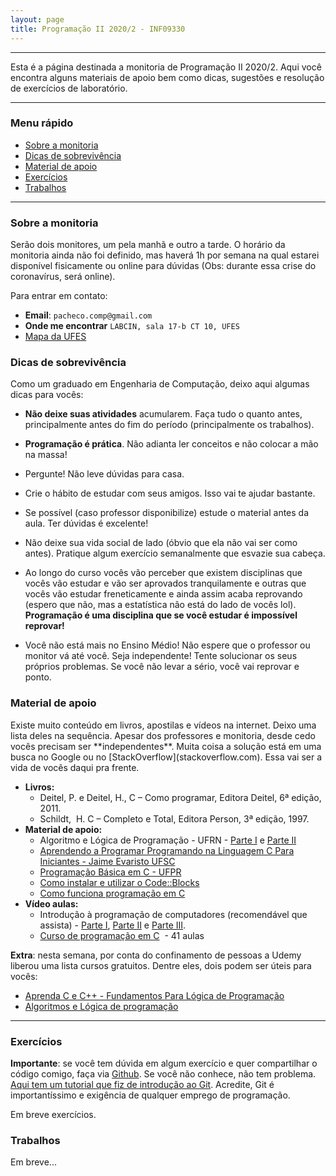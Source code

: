 ```yaml
---
layout: page
title: Programação II 2020/2 - INF09330
---
```


___

Esta é a página destinada a monitoria de Programação II 2020/2. Aqui você encontra alguns materiais de apoio bem como dicas, sugestões e resolução de exercícios de laboratório.

___


<h3>Menu rápido</h3>
<ul>
 	<li><a href="#sobre">Sobre a monitoria</a></li>
 	<li><a href="#dicas">Dicas de sobrevivência</a></li>
 	<li><a href="#apoio">Material de apoio</a></li> 	
 	<li><a href="#exercicios">Exercícios</a></li>
 	<li><a href="#trabalhos">Trabalhos</a></li> 	 	
</ul>

<hr />

<h3 id="sobre">Sobre a monitoria</h3>
Serão dois monitores, um pela manhã e outro a tarde. O horário da monitoria ainda não foi definido, mas haverá 1h por semana na qual estarei disponível fisicamente ou online para dúvidas (Obs: durante essa crise do coronavírus, será online).

Para entrar em contato:
+ **Email**: `pacheco.comp@gmail.com`
+ **Onde me encontrar** `LABCIN, sala 17-b CT 10, UFES`
+ [Mapa da UFES](https://www.google.com/maps/d/u/0/viewer?ll=-20.277576%2C-40.302658&spn=0.016102%2C0.042872&hl=en&msa=0&z=16&source=embed&ie=UTF8&mid=1bceB-PnlVIgdZnTuy1KrpZ2-KPY)



<h3 id="dicas">Dicas de sobrevivência</h3>
Como um graduado em Engenharia de Computação, deixo aqui algumas dicas para vocês:

+ **Não deixe suas atividades** acumularem. Faça tudo o quanto antes, principalmente antes do fim do período (principalmente os trabalhos). 

+ **Programação é prática**. Não adianta ler conceitos e não colocar a mão na massa!

+ Pergunte! Não leve dúvidas para casa.

+ Crie o hábito de estudar com seus amigos. Isso vai te ajudar bastante.

+ Se possível (caso professor disponibilize) estude o material antes da aula. Ter dúvidas é excelente!

+ Não deixe sua vida social de lado (óbvio que ela não vai ser como antes). Pratique algum exercício semanalmente que esvazie sua cabeça. 

+ Ao longo do curso vocês vão perceber que existem disciplinas que vocês vão estudar e vão ser aprovados tranquilamente e outras que vocês vão estudar freneticamente e ainda assim acaba reprovando (espero que não, mas a estatística não está do lado de vocês lol). **Programação é uma disciplina que se você estudar é impossível reprovar!**

+ Você não está mais no Ensino Médio! Não espere que o professor ou monitor vá até você. Seja independente! Tente solucionar os seus próprios problemas.  Se você não levar a sério, você vai reprovar e ponto.



<h3 id="apoio">Material de apoio</h3>
Existe muito conteúdo em livros, apostilas e vídeos na internet. Deixo uma lista deles na sequência. Apesar dos professores e monitoria, desde cedo vocês precisam ser **independentes**. Muita coisa a solução está em uma busca no Google ou no [StackOverflow](stackoverflow.com). Essa vai ser a vida de vocês daqui pra frente.


<ul>
 	<li><strong>Livros:</strong>
<ul>
 	<li>Deitel, P. e Deitel, H., C – Como programar, Editora Deitel, 6ª edição, 2011.</li>
 	<li>Schildt,  H. C – Completo e Total, Editora Person, 3ª edição, 1997.</li>
</ul>
</li>
 	<li><strong>Material de apoio:</strong>
<ul>
 	<li>Algoritmo e Lógica de Programação - UFRN - <a href="http://www.dca.ufrn.br/~lmarcos/courses/DCA800/pdf/algoritmos_parte1.pdf" target="_blank" rel="noopener">Parte I</a> e <a href="http://www.dca.ufrn.br/~lmarcos/courses/DCA800/pdf/algoritmos_parte2.pdf" target="_blank" rel="noopener">Parte II</a></li>
 	<li><a href="http://user.das.ufsc.br/~jomi/das5334/Livro%20Aberto%20Aprendendo%20a%20Programar%20naLinguagem%20C.pdf" target="_blank" rel="noopener">Aprendendo a Programar Programando na Linguagem C Para Iniciantes - Jaime Evaristo UFSC</a></li>
 	<li><a href="http://www.inf.ufpr.br/cursos/ci067/Docs/NotasAula.pdf" target="_blank" rel="noopener">Programação Básica em C - UFPR</a></li>
 	<li><a href="http://pachecoandre.com.br/?p=121" target="_blank" rel="noopener">Como instalar e utilizar o Code::Blocks</a></li>
 	<li><a href="http://tecnologia.hsw.uol.com.br/programacao-em-c.htm" target="_blank" rel="noopener">Como funciona programação em C</a></li>
</ul>
</li>
 	<li><strong>Vídeo aulas:</strong>
<ul>
 	<li>Introdução à programação de computadores (recomendável que assista) - <a href="https://www.youtube.com/watch?v=iA_8W6saSsc" target="_blank" rel="noopener">Parte I</a>, <a href="https://www.youtube.com/watch?v=uHAHFZu5hSY" target="_blank" rel="noopener">Parte II</a> e <a href="https://www.youtube.com/watch?v=uBMjZe_EIbw" target="_blank" rel="noopener">Parte III</a>.</li>
 	<li><a href="https://www.youtube.com/watch?v=FH7YrE0RjWE&amp;list=PLesCEcYj003SwVdufCQM5FIbrOd0GG1M4" target="_blank" rel="noopener">Curso de programação em C</a>  - 41 aulas</li>
</ul>
</li>
</ul>

**Extra**: nesta semana, por conta do confinamento de pessoas a Udemy liberou uma lista cursos gratuitos. Dentre eles, dois podem ser úteis para vocês:
+ [Aprenda C e C++ - Fundamentos Para Lógica de Programação](https://www.udemy.com/course/c-e-c-fundamentos-para-logica-de-programacao/)
+ [Algoritmos e Lógica de programação](https://www.udemy.com/course/algoritmos-logica-programacao/)

<hr />



<h3 id="exercicios">Exercícios</h3>

**Importante**: se você tem dúvida em algum exercício e quer compartilhar o código comigo, faça via [Github](http://github.com/). Se você não conhece, não tem problema. [Aqui tem um tutorial que fiz de introdução ao Git](http://pachecoandre.com.br/2018/10/18/mini-tutorial-git.html). Acredite, Git é importantíssimo e exigência de qualquer emprego de programação.

Em breve exercícios.


<h3 id="trabalhos">Trabalhos</h3>
Em breve...

<!--
<h3 id="cronograma">Cronograma</h3>
A tabela a seguir mostra o cronograma geral da disciplina. O mesmo pode sofrer alterações dependendo da curva de aprendizagem da turma. A ideia é que não se modifique, principalmente nas datas de provas e trabalhos.
<pre><code>[table]
Data,Descrição
Seg. 3 de agosto, <del>Aula de apresentação do curso</del>
Qui. 6 de agosto, <del>Introdução ao ambiente de programação\, primeiro programa\, printf\, e variáveis</del>
Seg. 10 de agosto, <del><em>Continuação da aula anterior\, Introduzir o Scanf\, fazer mais exercícios</em></del>
Qui. 13 de agosto, <del><em>Primeira lista de exercícios\, resolução em sala</em></del>
Seg. 17 de agosto, <del><em>Primeira aula de laboratório</em></del>
Qui. 20 de agosto, <del>Operadores lógicos e estrutura de seleção if</del>
Seg. 24 de agosto, <del>Estruturas de repetição\, break \, continue e exercícios</del>
Qui. 27 de agosto, <del>Continuação loops e seleção</del>
Seg. 31 de agosto, <del><em>Segunda aula de laboratório </em></del>
Qui. 3 de setembro, <del><em>Segunda lista de exercícios</em>\, resolução em sala</del>
Seg. 7 de setembro, <del><strong>Feriado de independência</strong></del>
Qui. 10 de setembro, <del>Funções</del>
Seg. 14 de setembro, <del><em>Terceira aula de laboratório</em></del>
Qui. 17 de setembro, <del>Simulado da prova - Exercícios de revisão</del>
Seg. 21 de setembro, <del><strong>Prova 1</strong></del>
Qui. 24 de setembro, <del>Exercícios com a monitoria - Correção e revisão da prova</del>
Seg. 28 de setembro, <del>Vetores\, Strings e exercícios</del>
Qui. 1 de outubro, <del>Continuação aula anterior e matrizes</del>
Seg. 5 de outubro, <del>Struct e exercícios (matrizes\, vetores e strings)</del>
Qui. 8 de outubro, <del><em>Quarta aula de laboratório</em></del>
Seg. 12 de outubro, <del><strong>Feriado de Nossa senhora aparecida</strong></del>
Qui. 15 de outubro, <del>Bibliotecas externas e exercícios</del>
Seg. 19 de outubro, <del>Laboratório - Manipulação de arquivos e Bibliotecas externas</del>
Qui. 22 de outubro, <del>Exercícios</del>
Seg. 26 de outubro, <del><em>Quinta aula de laboratório</em></del>
Qui. 29 de outubro, <del>Algoritmo de ordenação</del>
Seg. 2 de novembro, <del><strong>Feriado de finados</strong></del>
Qui. 5 de novembro, <del>Exercícios</del>
Seg. 9 de novembro, <del>Terceira<em> lista de exercícios</em>\, resolução em sala</del> 
Qui. 12 de novembro, <del>Sexta aula de laboratório</del>
Seg. 16 de novembro, <del><strong>PROVA 2</strong></del>
Qui. 19 de novembro, <del>Correção prova 2</del>
Seg. 23 de novembro, <del>Extra MATLAB</del>
Qui. 26 de novembro, <del><em>Sétima aula de laboratório</em>\, reservado para o trabalho</del>
Seg. 30 de novembro, <del><b>Reservado para o trabalho</b></del>
Seg. 3 de dezembro, <del>Divulgação da prova final</del>
Qua. 10 de dezembro, <del>Prova Final</del>
[/table]</code></pre>
&nbsp;
-->